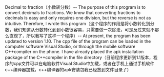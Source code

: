 Decimal to fraction（小数转分数）--
The purpose of this program is to convert decimals to fractions. We know that converting fractions to decimals is easy and only requires one division, but the reverse is not as intuitive. Therefore, I wrote this program（这个程序的作用是将小数转化到分数，我们知道从分数转化到到小数很容易，只需要做一次除法，可是反过来就不那么直观了，所以我写了这样一个程序）--
At present, the program has been updated to version 1.10. The cpp file of the program can be loaded in the computer software Visual Studio, or through the mobile software C++compiler on the phone. I have already placed the apk installation package of the C++compiler in the file directory（目前程序更新到1.1版本，程序的cpp文件可以在电脑软件Visual Studio中加载，或者在手机上通过手机软件c++编译器加载，c++编译器的apk安装包我已经放到文件目录了）
